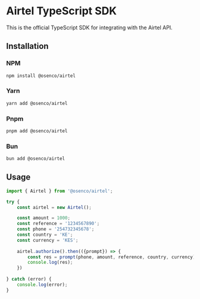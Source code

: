 # Airtel TypeScript SDK

This is the official TypeScript SDK for integrating with the Airtel API.

## Installation

### NPM

```bash
npm install @osenco/airtel
```

### Yarn

```bash
yarn add @osenco/airtel
```

### Pnpm

```bash
pnpm add @osenco/airtel
```

### Bun

```bash
bun add @osenco/airtel
```

## Usage

```typescript
import { Airtel } from '@osenco/airtel';

try {
    const airtel = new Airtel();

    const amount = 1000;
    const reference = '1234567890';
    const phone = '254732345678';
    const country = 'KE';
    const currency = 'KES';
    
    airtel.authorize().then(({prompt}) => {
        const res = prompt(phone, amount, reference, country, currency)
        console.log(res);
    })
    
} catch (error) {
    console.log(error);
}
```
